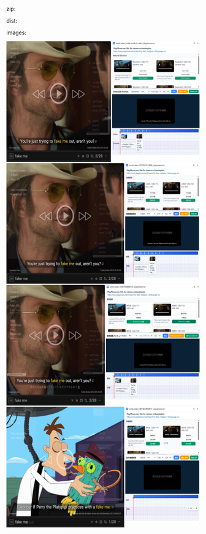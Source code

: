 



zip:   


dist:



images:

![示意图](./google-store/P-en.png)
![示意图](./google-store/P-zhcn.png)
![示意图](./google-store/P-ja.png)
![示意图](./google-store/P-zh-haz.png)


